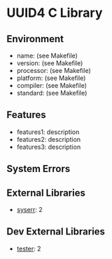 # UUID4 C Library

## Environment
* name: (see Makefile)
* version: (see Makefile)
* processor: (see Makefile)
* platform: (see Makefile)
* compiler: (see Makefile)
* standard: (see Makefile)

## Features
* features1: description
* features2: description
* features3: description

## System Errors

## External Libraries
* [syserr](https://github.com/superdek/clib_syserr): 2

## Dev External Libraries
* [tester](https://github.com/superdek/clib_tester): 2


